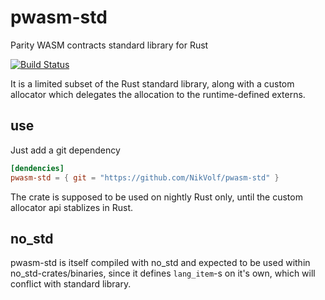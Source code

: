 # pwasm-std

Parity WASM contracts standard library for Rust

[![Build Status](https://travis-ci.org/NikVolf/pwasm-std.svg?branch=master)](https://travis-ci.org/NikVolf/pwasm-std)

It is a limited subset of the Rust standard library, along with a custom allocator which delegates the allocation to the runtime-defined externs.

## use

Just add a git dependency
```toml
[dendencies] 
pwasm-std = { git = "https://github.com/NikVolf/pwasm-std" }
```

The crate is supposed to be used on nightly Rust only, until the custom allocator api stablizes in Rust.

## no_std

pwasm-std is itself compiled with no_std and expected to be used within no_std-crates/binaries, since it defines `lang_item`-s on it's own, which will conflict with standard library.

